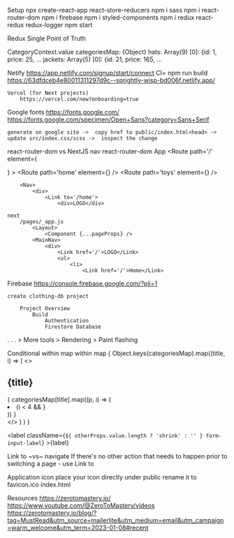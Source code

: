 Setup
    npx create-react-app react-store-reducers
        npm i sass      npm i react-router-dom      npm i firebase
        npm i styled-components
        npm i redux react-redux redux-logger
    npm start     

Redux
    Single Point of Truth

CategoryContext.value
    categoriesMap:     {Object}
        hats:  Array(9)
            [0]:  {id: 1, price: 25, ...
        jackets: Array(5)
            [0]:  {id: 21, price: 165, ...



Netify
    https://app.netlify.com/signup/start/connect
        CI= npm run build
            https://63dfdceb4e80011311297d9c--sprightly-wisp-bd006f.netlify.app/

    Vercel (for Next projects)
        https://vercel.com/new?onboarding=true

Google fonts
    https://fonts.google.com/       https://fonts.google.com/specimen/Open+Sans?category=Sans+Serif

    generate on google site ->  copy href to public/index.html<head> -> update src/index.css/scss ->  inspect the change

react-router-dom  vs   NextJS nav
    react-router-dom
        App
            <Routes>
                <Route path='/' element={<Nav />} >
                    <Route path='home' element={<Home />} />
                    <Route path='toys' element={<Toys />} />
    
        <Nav>
            <div>
                <Link to='/home'>
                    <div>LOGO</div>

    next
        /pages/_app.js
            <Layout>
                <Component {...pageProps} />
            <MainNav>
                <div>
                    <Link href='/'>LOGO</Link>
                    <ul>
                        <li>
                            <Link href='/'>Home</Link>

Firebase
    https://console.firebase.google.com/?pli=1

    create clothing-db project

        Project Overview
            Build
                Authentication
                Firestore Database

.
.
.   >   More tools >    Rendering   > Paint flashing


Conditional within map within map
    {
        Object.keys(categoriesMap).map((title, i) => (
            <>
                <h2>{title}</h2>
                <div className='products'>
                    {
                        categoriesMap[title].map((p, i) => (
                            <li key={i}>
                                {i < 4 && <Product product={p}  />}
                            </li>
                        ))
                    }
                </div>
            </>
        ) )
    }   

<label className={`${ otherProps.value.length ? 'shrink' : '' } form-input-label`} >{label}</label>

Link to ~vs~ navigate
    If there's no other action that needs to happen prior to switching a page - use Link to

Application icon
    place your icon directly under public
    rename it to favicon.ico
    index.html
        <head>
            <meta charset="utf-8" />
            <link rel="icon" href="%PUBLIC_URL%/favicon.ico" />


Resources
    https://zerotomastery.io/
    https://www.youtube.com/@ZeroToMastery/videos
    https://zerotomastery.io/blog/?tag=MustRead&utm_source=mailerlite&utm_medium=email&utm_campaign=warm_welcome&utm_term=2023-01-08#recent


